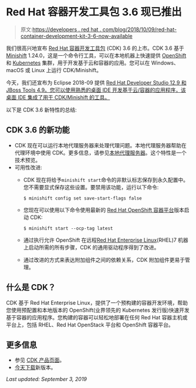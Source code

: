 # Red Hat 容器开发工具包 3.6 现已推出

> 原文:[https://developers . red hat . com/blog/2018/10/09/red-hat-container-development-kit-3-6-now-available](https://developers.redhat.com/blog/2018/10/09/red-hat-container-development-kit-3-6-now-available)

我们很高兴地宣布 [Red Hat 容器开发工具包](https://developers.redhat.com/products/cdk/overview/) (CDK) 3.6 的上市。CDK 3.6 基于 [Minishift](https://www.okd.io/minishift/) 1.24.0，这是一个命令行工具，可以在本地机器上快速提供 [OpenShift](https://www.openshift.com/) 和 [Kubernetes](https://developers.redhat.com/topics/kubernetes/) 集群，用于开发基于云和容器的应用。您可以在 Windows、macOS 或 Linux 上运行 CDK/Minishift。

今天，我们还宣布为 Eclipse 2018-09 提供 [Red Hat Developer Studio 12.9 和 JBoss Tools 4.9。您可以使用熟悉的桌面 IDE 开发基于云/容器的应用程序，该桌面 IDE 集成了用于 CDK/Minishift 的工具。](https://developers.redhat.com/blog/2018/10/09/devstudio-12-9-jboss-tools-4-9-eclipse-2018-09/)

以下是 CDK 3.6 新特性的总结:

## CDK 3.6 的新功能

*   CDK 现在可以运行本地代理服务器来处理代理问题。本地代理服务器帮助在代理环境中使用 CDK。更多信息，请参见[本地代理服务器](https://access.redhat.com/documentation/en-us/red_hat_container_development_kit/3.6/html-single/getting_started_guide/#local-proxy-server)。这个特性是一个技术预览。
*   可用性改进:
    *   CDK 现在将给予`minishift start`命令的非默认标志保存到永久配置中。您不需要显式保存这些设置。要禁用该功能，运行以下命令:

        ```
        $ minishift config set save-start-flags false
        ```

    *   您现在可以使用以下命令使用最新的 [Red Hat OpenShift 容器平台](https://developers.redhat.com/products/openshift/overview/)版本启动 CDK:

        ```
        $ minishift start --ocp-tag latest
        ```

    *   通过执行允许 OpenShift 在远程[Red Hat Enterprise Linux](https://developers.redhat.com/products/rhel/)(RHEL)7 机器上启动所需的所有步骤，CDK 的通用驱动程序得到了改进。
    *   通过改进的方式来表达附加组件之间的依赖关系，CDK 附加组件更易于管理。

## 什么是 CDK？

CDK 基于 Red Hat Enterprise Linux，提供了一个预构建的容器开发环境，帮助您使用预配置和本地版本的 OpenShift(业界领先的 Kubernetes 发行版)快速开发基于容器的应用程序。您构建的容器可以轻松地部署在任何 Red Hat 容器主机或平台上，包括 RHEL、Red Hat OpenStack 平台和 OpenShift 容器平台。

## 更多信息

*   参见 [CDK 产品页面](https://developers.redhat.com/products/cdk)。
*   [今天下载](https://developers.redhat.com/products/cdk/download/)新版本。

*Last updated: September 3, 2019*
